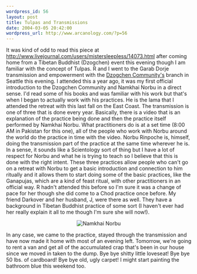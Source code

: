 ```yaml
--- 
wordpress_id: 56
layout: post
title: Tulpas and Transmissions
date: 2004-03-05 20:42:00
wordpress_url: http://www.arcanology.com/?p=56
---
```

It was kind of odd to read this piece at <a href="http://www.livejournal.com/users/mistersleepless/14073.html">http://www.livejournal.com/users/mistersleepless/14073.html</a> after coming home from a Tibetan Buddhist (Dzogchen) event this evening though I am familiar with the concept of Tulpas. R and I went to the Garab Dorje transmission and empowerment with the <a href="http://www.tsegyalgar.org/">Dzogchen Community's</a> branch in Seattle this evening. I attended this a year ago, it was my first official introduction to the Dzogchen Community and Namkhai Norbu in a direct sense. I'd read some of his books and was familiar with his work but that's when I began to actually work with his practices. He is the lama that I attended the retreat with this last fall on the East Coast. The transmission is one of three that is done every year. Basically, there is a video that is an explanation of the practice being done and then the practice itself performed by Namkhai Norbu. What practitioners do is at a set time (8:00 AM in Pakistan for this one), all of the people who work with Norbu around the world do the practice in time with the video. Norbu Rinpoche is, himself, doing the transmission part of the practice at the same time wherever he is. In a sense, it sounds like a Scientology sort of thing but I have a lot of respect for Norbu and what he is trying to teach so I believe that this is done with the right intent. These three practices allow people who can't go on a retreat with Norbu to get a basic introduction and connection to him ritually and it allows them to start doing some of the basic practices, like the Ganapujas, which are a kind of feast ritual, with other practitioners in an official way. R hadn't attended this before so I'm sure it was a change of pace for her though she did come to a Chod practice once before. My friend Darkover and her husband, J, were there as well. They have a background in Tibetan Buddhist practice of some sort (I haven't ever had her really explain it all to me though I'm sure she will now!). <p align="center">
                                                                                                                                                                                                                                                                                                                                                          <img src="http://www.arcanology.com/images/NNR0001.jpg" alt="Namkhai Norbu" />
                                                                                                                                                                                                                                                                                                                                                        </p> In any case, we came to the practice, stayed through the transmission and have now made it home with most of an evening left. Tomorrow, we're going to rent a van and get all of the accumulated crap that's been in our house since we moved in taken to the dump. Bye bye shitty little loveseat! Bye bye 50 lbs. of cardboard! Bye bye old, ugly carpet! I might start painting the bathroom blue this weekend too.